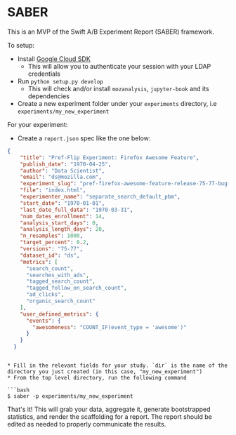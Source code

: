 # SABER

This is an MVP of the Swift A/B Experiment Report (SABER) framework.

To setup:

* Install [Google Cloud SDK](https://cloud.google.com/sdk/install)
	* This will allow you to authenticate your session with your LDAP credentials
* Run `python setup.py develop`
	* This will check and/or install `mozanalysis`, `jupyter-book` and its dependencies
* Create a new experiment folder under your `experiments` directory, i.e `experiments/my_new_experiment`

For your experiment:

* Create a `report.json` spec like the one below:
```json
{
    "title": "Pref-Flip Experiment: Firefox Awesome Feature",
    "publish_date": "1970-04-25",
    "author": "Data Scientist",
    "email": "ds@mozilla.com",
    "experiment_slug": "pref-firefox-awesome-feature-release-75-77-bug-1603606",
    "file": "index.html",
    "experimenter_name": "separate_search_default_pbm",
    "start_date": "1970-01-01",
    "last_date_full_data": "1970-03-31",
    "num_dates_enrollment": 14,
    "analysis_start_days": 0,
    "analysis_length_days": 28,
    "n_resamples": 1000,
    "target_percent": 0.2,
    "versions": "75-77",
    "dataset_id": "ds",
    "metrics": [
      "search_count",
      "searches_with_ads",
      "tagged_search_count",
      "tagged_follow_on_search_count",
      "ad_clicks",
      "organic_search_count"
    ],
    "user_defined_metrics": {
      "events": {
        "awesomeness": "COUNT_IF(event_type = 'awesome')"
      }
    }
  }
```

```

* Fill in the relevant fields for your study. `dir` is the name of the directory you just created (in this case, "my_new_experiment")
* From the top level directory, run the following command

```bash
$ saber -p experiments/my_new_experiment
```

That's it! This will grab your data, aggregate it, generate bootstrapped statistics, and render the scaffolding for a report. The report should be edited as needed to properly communicate the results.
